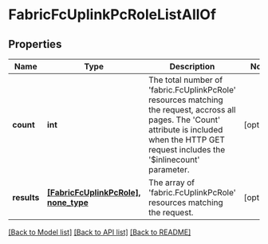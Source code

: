 # FabricFcUplinkPcRoleListAllOf

## Properties
Name | Type | Description | Notes
------------ | ------------- | ------------- | -------------
**count** | **int** | The total number of &#39;fabric.FcUplinkPcRole&#39; resources matching the request, accross all pages. The &#39;Count&#39; attribute is included when the HTTP GET request includes the &#39;$inlinecount&#39; parameter. | [optional] 
**results** | [**[FabricFcUplinkPcRole], none_type**](FabricFcUplinkPcRole.md) | The array of &#39;fabric.FcUplinkPcRole&#39; resources matching the request. | [optional] 

[[Back to Model list]](../README.md#documentation-for-models) [[Back to API list]](../README.md#documentation-for-api-endpoints) [[Back to README]](../README.md)



